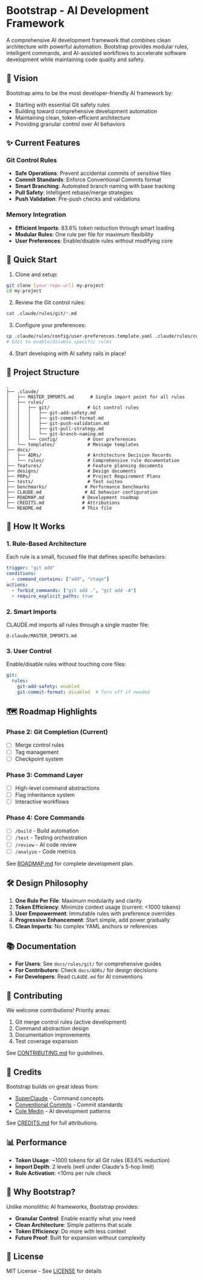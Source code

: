 # Bootstrap - AI Development Framework

A comprehensive AI development framework that combines clean architecture with powerful automation. Bootstrap provides modular rules, intelligent commands, and AI-assisted workflows to accelerate software development while maintaining code quality and safety.

## 🎯 Vision

Bootstrap aims to be the most developer-friendly AI framework by:
- Starting with essential Git safety rules
- Building toward comprehensive development automation
- Maintaining clean, token-efficient architecture
- Providing granular control over AI behaviors

## ✨ Current Features

### Git Control Rules
- **Safe Operations**: Prevent accidental commits of sensitive files
- **Commit Standards**: Enforce Conventional Commits format
- **Smart Branching**: Automated branch naming with base tracking
- **Pull Safety**: Intelligent rebase/merge strategies
- **Push Validation**: Pre-push checks and validations

### Memory Integration
- **Efficient Imports**: 83.6% token reduction through smart loading
- **Modular Rules**: One rule per file for maximum flexibility
- **User Preferences**: Enable/disable rules without modifying core

## 🚀 Quick Start

1. Clone and setup:
```bash
git clone [your-repo-url] my-project
cd my-project
```

2. Review the Git control rules:
```bash
cat .claude/rules/git/*.md
```

3. Configure your preferences:
```bash
cp .claude/rules/config/user-preferences.template.yaml .claude/rules/config/user-preferences.yaml
# Edit to enable/disable specific rules
```

4. Start developing with AI safety rails in place!

## 📁 Project Structure

```
.
├── .claude/
│   ├── MASTER_IMPORTS.md      # Single import point for all rules
│   ├── rules/
│   │   ├── git/              # Git control rules
│   │   │   ├── git-add-safety.md
│   │   │   ├── git-commit-format.md
│   │   │   ├── git-push-validation.md
│   │   │   ├── git-pull-strategy.md
│   │   │   └── git-branch-naming.md
│   │   └── config/           # User preferences
│   └── templates/            # Message templates
├── docs/
│   ├── ADRs/                 # Architecture Decision Records
│   └── rules/                # Comprehensive rule documentation
├── features/                 # Feature planning documents
├── designs/                  # Design documents
├── PRPs/                     # Project Requirement Plans
├── tests/                    # Test suites
├── benchmarks/              # Performance benchmarks
├── CLAUDE.md                # AI behavior configuration
├── ROADMAP.md              # Development roadmap
├── CREDITS.md              # Attributions
└── README.md               # This file
```

## 🔄 How It Works

### 1. Rule-Based Architecture
Each rule is a small, focused file that defines specific behaviors:
```yaml
trigger: "git add"
conditions:
  - command_contains: ["add", "stage"]
actions:
  - forbid_commands: ["git add .", "git add -A"]
  - require_explicit_paths: true
```

### 2. Smart Imports
CLAUDE.md imports all rules through a single master file:
```
@.claude/MASTER_IMPORTS.md
```

### 3. User Control
Enable/disable rules without touching core files:
```yaml
git:
  rules:
    git-add-safety: enabled
    git-commit-format: disabled  # Turn off if needed
```

## 🗺️ Roadmap Highlights

### Phase 2: Git Completion (Current)
- [ ] Merge control rules
- [ ] Tag management
- [ ] Checkpoint system

### Phase 3: Command Layer
- [ ] High-level command abstractions
- [ ] Flag inheritance system
- [ ] Interactive workflows

### Phase 4: Core Commands
- [ ] `/build` - Build automation
- [ ] `/test` - Testing orchestration  
- [ ] `/review` - AI code review
- [ ] `/analyze` - Code metrics

See [ROADMAP.md](ROADMAP.md) for complete development plan.

## 🛠️ Design Philosophy

1. **One Rule Per File**: Maximum modularity and clarity
2. **Token Efficiency**: Minimize context usage (current: <1000 tokens)
3. **User Empowerment**: Immutable rules with preference overrides
4. **Progressive Enhancement**: Start simple, add power gradually
5. **Clean Imports**: No complex YAML anchors or references

## 📚 Documentation

- **For Users**: See `docs/rules/git/` for comprehensive guides
- **For Contributors**: Check `docs/ADRs/` for design decisions
- **For Developers**: Read `CLAUDE.md` for AI conventions

## 🤝 Contributing

We welcome contributions! Priority areas:
1. Git merge control rules (active development)
2. Command abstraction design
3. Documentation improvements
4. Test coverage expansion

See [CONTRIBUTING.md](CONTRIBUTING.md) for guidelines.

## 🙏 Credits

Bootstrap builds on great ideas from:
- [SuperClaude](https://github.com/NomenAK/SuperClaude) - Command concepts
- [Conventional Commits](https://www.conventionalcommits.org/) - Commit standards
- [Cole Medin](https://github.com/coleam00) - AI development patterns

See [CREDITS.md](CREDITS.md) for full attributions.

## 📊 Performance

- **Token Usage**: ~1000 tokens for all Git rules (83.6% reduction)
- **Import Depth**: 2 levels (well under Claude's 5-hop limit)
- **Rule Activation**: <10ms per rule check

## 🎯 Why Bootstrap?

Unlike monolithic AI frameworks, Bootstrap provides:
- **Granular Control**: Enable exactly what you need
- **Clean Architecture**: Simple patterns that scale
- **Token Efficiency**: Do more with less context
- **Future Proof**: Built for expansion without complexity

## 📄 License

MIT License - See [LICENSE](LICENSE) for details
